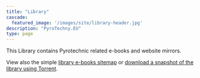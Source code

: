 ```yaml
---
title: "Library"
cascade:
  featured_image: '/images/site/library-header.jpg'
description: "PyroTechny.EU"
type: page 
---
```


This Library contains Pyrotechnic related e-books and website mirrors.

View also the simple [library e-books sitemap](/library/ebooks/sitemap) or [download a snapshot of the library using Torrent](/library/ebooks/torrent).
